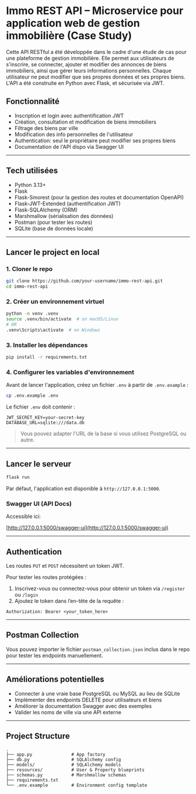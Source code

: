 # Immo REST API – Microservice pour application web de gestion immobilière (Case Study)

Cette API RESTful a été développée dans le cadre d'une étude de cas pour une plateforme de gestion immobilière. Elle permet aux utilisateurs de s'inscrire, se connecter, ajouter et modifier des annonces de biens immobiliers, ainsi que gérer leurs informations personnelles. Chaque utilisateur ne peut modifier que ses propres données et ses propres biens. L'API a été construite en Python avec Flask, et sécurisée via JWT.

## Fonctionnalité

- Inscription et login avec authentification JWT
- Création, consultation et modification de biens immobiliers
- Filtrage des biens par ville
- Modification des info personnelles de l'utilisateur
- Authentication: seul le propriétaire peut modifier ses propres biens
- Documentation de l'API dispo via Swagger UI

---

## Tech utilisées

- Python 3.13+
- Flask
- Flask-Smorest (pour la gestion des routes et documentation OpenAPI)
- Flask-JWT-Extended (authentification JWT)
- Flask-SQLAlchemy (ORM)
- Marshmallow (sérialisation des données)
- Postman (pour tester les routes)
- SQLite (base de données locale)

---

## Lancer le project en local

### 1. Cloner le repo

```bash
git clone https://github.com/your-username/immo-rest-api.git
cd immo-rest-api
```

### 2. Créer un environnement virtuel

```bash
python -m venv .venv
source .venv/bin/activate  # on macOS/Linux
# OR
.venv\Scripts\activate  # on Windows
```

### 3. Installer les dépendances

```bash
pip install -r requirements.txt
```

### 4. Configurer les variables d'environnement

Avant de lancer l'application, créez un fichier `.env` à partir de `.env.example` :

```bash
cp .env.example .env
```

Le fichier `.env` doit contenir :

```env
JWT_SECRET_KEY=your-secret-key
DATABASE_URL=sqlite:///data.db
```

> Vous pouvez adapter l'URL de la base si vous utilisez PostgreSQL ou autre.

---

## Lancer le serveur

```bash
flask run
```

Par défaut, l'application est disponible à `http://127.0.0.1:5000`.

### Swagger UI (API Docs)

Accessible ici:

[http://127.0.0.1:5000/swagger-ui](http://127.0.0.1:5000/swagger-ui)

---

## Authentication

Les routes `PUT` et `POST` nécessitent un token JWT.

Pour tester les routes protégées :

1. Inscrivez-vous ou connectez-vous pour obtenir un token via `/register` ou `/login`
2. Ajoutez le token dans l’en-tête de la requête :

```
Authorization: Bearer <your_token_here>
```

---

## Postman Collection

Vous pouvez importer le fichier `postman_collection.json` inclus dans le repo pour tester les endpoints manuellement.

---

## Améliorations potentielles

- Connecter à une vraie base PostgreSQL ou MySQL au lieu de SQLite
- Implémenter des endpoints DELETE pour utilisateurs et biens
- Améliorer la documentation Swagger avec des exemples
- Valider les noms de ville via une API externe

---

## Project Structure

```
.
├── app.py               # App factory
├── db.py                # SQLAlchemy config
├── models/              # SQLAlchemy models
├── resources/           # User & Property blueprints
├── schemas.py           # Marshmallow schemas
├── requirements.txt
└── .env.example         # Environment config template
```
